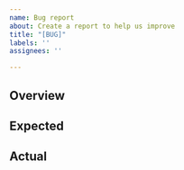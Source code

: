 ```yaml
---
name: Bug report
about: Create a report to help us improve
title: "[BUG]"
labels: ''
assignees: ''

---
```


## Overview

## Expected

## Actual

